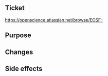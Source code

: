<!-- Before submit your Pull Request, make sure you picked
     the right branch:

     - For hotfixes, select "master" as the target branch
     - For new features, select "develop" as the target branch
     - For release feature fixes, select the relevant release branch (release/X.Y.Z) as the target branch -->

## Ticket

https://openscience.atlassian.net/browse/EOSF- 

## Purpose

<!-- Describe the purpose of your changes -->

## Changes

<!-- Briefly describe or list your changes  -->

## Side effects

<!--Any possible side effects? -->

